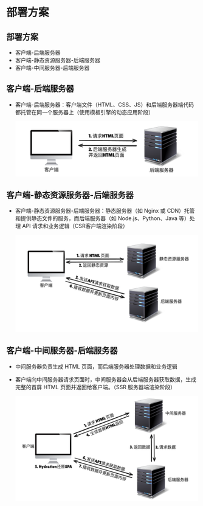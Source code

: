 # 部署方案

## 部署方案

+ 客户端-后端服务器
+ 客户端-静态资源服务器-后端服务器
+ 客户端-中间服务器-后端服务器

## 客户端-后端服务器

+ 客户端-后端服务器：客户端文件（HTML、CSS、JS）和后端服务器端代码都托管在同一个服务器上（使用模板引擎的动态应用阶段）

  ![alt text](images/客户端-后端服务器.png)

## 客户端-静态资源服务器-后端服务器

+ 客户端-静态资源服务器-后端服务器：静态服务器（如 Nginx 或 CDN）托管和提供静态文件的服务，而后端服务器（如 Node.js、Python、Java 等）处理 API 请求和业务逻辑（CSR客户端渲染阶段）

  ![alt text](images/客户端-静态资源服务器-后端服务器.png)

## 客户端-中间服务器-后端服务器

+ 中间服务器负责生成 HTML 页面，而后端服务器处理数据和业务逻辑
+ 客户端向中间服务器请求页面时，中间服务器会从后端服务器获取数据，生成完整的首屏 HTML 页面并返回给客户端。（SSR 服务器端渲染阶段）

  ![alt text](images/客户端-中间服务器-后端服务器.png)

